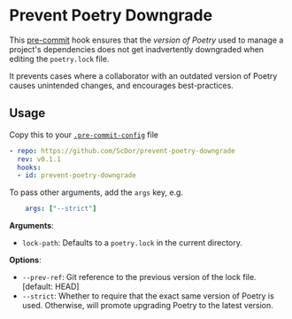 # Prevent Poetry Downgrade

This [pre-commit](https://pre-commit.com) hook ensures that the *version of Poetry* used to manage a project's dependencies does not get inadvertently downgraded when editing the `poetry.lock` file.

It prevents cases where a collaborator with an outdated version of Poetry causes unintended changes, and encourages best-practices.

## Usage

Copy this to your [`.pre-commit-config`](https://pre-commit.com/#plugins) file

```yaml
- repo: https://github.com/ScDor/prevent-poetry-downgrade
  rev: v0.1.1
  hooks:
  - id: prevent-poetry-downgrade
```

To pass other arguments, add the `args` key, e.g.
```yaml
    args: ["--strict"]
```

**Arguments**:

* `lock-path`: Defaults to a `poetry.lock` in the current directory.

**Options**:

* `--prev-ref`: Git reference to the previous version of the lock file.  [default: HEAD]
* `--strict`: Whether to require that the exact same version of Poetry is used. Otherwise, will promote upgrading Poetry to the latest version.
